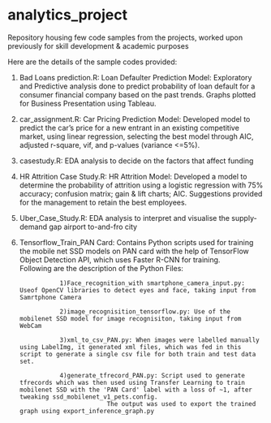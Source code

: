 # analytics_project
Repository housing few code samples from the projects, worked upon previously for skill development &amp; academic purposes 

Here are the details of the sample codes provided:
1) Bad Loans prediction.R: Loan Defaulter Prediction Model: Exploratory and Predictive analysis done to predict probability of loan default for a consumer financial company based on the past trends. Graphs plotted for Business Presentation using Tableau.

2) car_assignment.R: Car Pricing Prediction Model: Developed model to predict the car’s price for a new entrant in an existing competitive market, using linear regression, selecting the best model through AIC, adjusted r-square, vif, and p-values (variance <=5%).

3) casestudy.R: EDA analysis to decide on the factors that affect funding

4) HR Attrition Case Study.R: HR Attrition Model: Developed a model to determine the probability of attrition using a logistic regression with 75% accuracy; confusion matrix; gain & lift charts; AIC. Suggestions provided for the management to retain the best employees.

5) Uber_Case_Study.R: EDA analysis to interpret and visualise the supply-demand gap airport to-and-fro city

6) Tensorflow_Train_PAN Card: Contains Python scripts used for training the mobile net SSD models on PAN card with the help of TensorFlow Object Detection API, which uses Faster R-CNN for training.  
                Following are the description of the Python Files:
                
                  1)Face_recognition_with smartphone_camera_input.py: Useof OpenCV libraries to detect eyes and face, taking input from Samrtphone Camera
                  
                  2)image_recognisition_tensorflow.py: Use of the mobilenet SSD model for image recognisiton, taking input from WebCam
                  
                  3)xml_to_csv_PAN.py: When images were labelled manually using LabelImg, it generated xml files, which was fed in this script to generate a single csv file for both train and test data set.
                  
                  4)generate_tfrecord_PAN.py: Script used to generate tfrecords which was then used using Transfer Learning to train mobilenet SSD with the 'PAN Card' label with a loss of ~1, after tweaking ssd_mobilenet_v1_pets.config. 
                               The output was used to export the trained graph using export_inference_graph.py

